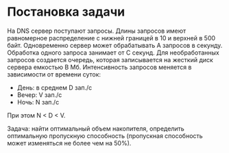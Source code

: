 # Постановка задачи
На DNS сервер поступают запросы. Длины запросов имеют равномерное распределение с нижней границей
в 10 и верхней в 500 байт. Одновременно сервер может обрабатывать A запросов в секунду. Обработка одного
запроса занимает от С секунд. Для необработанных запросов создается очередь, которая записывается
на жесткий диск сервера емкостью B Мб. Интенсивность запросов меняется в зависимости от времени суток:
- День: в среднем D зап./с
- Вечер: V зап./с
- Ночь: N зап./с

При этом N < D < V.

Задача: найти оптимальный объем накопителя, определить оптимальную пропускную способность (пропускная способность
может изменяться не более чем на 50%).